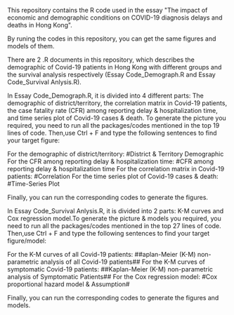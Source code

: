This repository contains the R code used in the essay "The impact of economic and demographic conditions on COVID-19 diagnosis delays and deaths in Hong Kong".

By runing the codes in this repository, you can get the same figures and models of them.

There are 2 .R documents in this repository, which describes the demographic of Covid-19 patients in Hong Kong with different groups and the survival analysis respectively (Essay Code_Demograph.R and Essay Code_Survival Anlysis.R).

In Essay Code_Demograph.R, it is divided into 4 different parts: The demographic of district/territory, the correlation matrix in Covid-19 patients, the case fatality rate (CFR) among reporting delay & hospitalization time, and time series plot of Covid-19 cases & death. To generate the picture you required, you  need to run all the packages/codes mentioned in the top 19 lines of code. Then,use Ctrl + F and type the following sentences to find your target figure:

For the demographic of district/territory: #District & Territory Demographic
For the CFR among reporting delay & hospitalization time: #CFR among reporting delay & hospitalization time
For the correlation matrix in Covid-19 patients: #Correlation
For the time series plot of Covid-19 cases & death: #Time-Series Plot

Finally, you can run the corresponding codes to generate the figures.

In Essay Code_Survival Anlysis.R, it is divided into 2 parts: K-M curves and Cox regression model.To generate the picture & models you required, you  need to run all the packages/codes mentioned in the top 27 lines of code. Then,use Ctrl + F and type the following sentences to find your target figure/model:

For the K-M curves of all Covid-19 patients: ##aplan-Meier (K-M) non-parametric analysis of all Covid-19 patients##
For the K-M curves of symptomatic Covid-19 patients: ##Kaplan-Meier (K-M) non-parametric analysis of Symptomatic Patients##
For the Cox regression model: #Cox proportional hazard model & Assumption#

Finally, you can run the corresponding codes to generate the figures and models.
